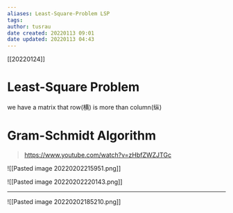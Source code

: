 ```yaml
---
aliases: Least-Square-Problem LSP
tags:
author: tusrau
date created: 20220113 09:01
date updated: 20220113 04:43
---
```



[[20220124]]

# Least-Square Problem

we have a matrix that row(横) is more than column(纵)



# Gram-Schmidt Algorithm

>https://www.youtube.com/watch?v=zHbfZWZJTGc


![[Pasted image 20220202215951.png]]


![[Pasted image 20220202220143.png]]

---

![[Pasted image 20220202185210.png]]